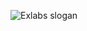 ![Exlabs slogan](https://media-exp1.licdn.com/dms/image/C5616AQHl0RcW5ibpIw/profile-displaybackgroundimage-shrink_350_1400/0/1586421693634?e=1631145600&v=beta&t=N3-UQ0dneRDUjCmooQ1rjFs2rvOivFxqMvqifQNltYE)

<!--
**szromek/szromek** is a ✨ _special_ ✨ repository because its `README.md` (this file) appears on your GitHub profile.

Here are some ideas to get you started:

- 🔭 I’m currently working on ...
- 🌱 I’m currently learning ...
- 👯 I’m looking to collaborate on ...
- 🤔 I’m looking for help with ...
- 💬 Ask me about ...
- 📫 How to reach me: ...
- 😄 Pronouns: ...
- ⚡ Fun fact: ...
-->
